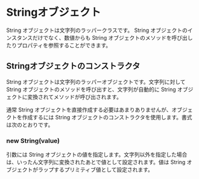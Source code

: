 # Stringオブジェクト
String オブジェクトは文字列のラッパークラスです。 String オブジェクトのインスタンスだけでなく、数値からも String オブジェクトのメソッドを呼び出したりプロパティを参照することができます。

## Stringオブジェクトのコンストラクタ
String オブジェクトは文字列のラッパーオブジェクトです。文字列に対して String オブジェクトのメソッドを呼び出すと、文字列が自動的に String オブジェクトに変換されてメソッドが呼び出されます。

通常 String オブジェクトを直接作成する必要はあまりありませんが、オブジェクトを作成するには String オブジェクトのコンストラクタを使用します。書式は次のとおりです。

### new String(value)

引数には String オブジェクトの値を指定します。文字列以外を指定した場合は、いったん文字列に変換されたあとで値として設定されます。値は String オブジェクトがラップするプリミティブ値として設定されます。